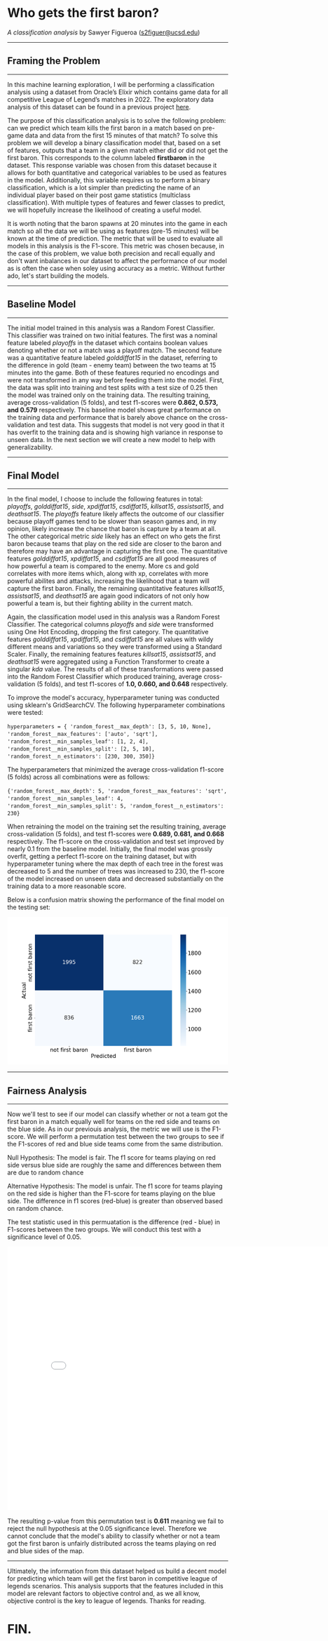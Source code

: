 # Who gets the first baron?
*A classification analysis*
by Sawyer Figueroa (s2figuer@ucsd.edu)

--------------------------------------
## Framing the Problem
--------------------------------------
In this machine learning exploration, I will be performing a classification analysis using a dataset from Oracle’s Elixir 
which contains game data for all competitive League of Legend’s matches in 2022. The exploratory data analysis of this dataset 
can be found in a previous project [here](https://sm-figueroa.github.io/LOL_champion_balance/).

The purpose of this classification analysis is to solve the following problem: can we predict which team kills the first baron in a match based on pre-game data and data from the first 15 minutes of that match? To solve this problem we will develop a binary classification model that, based on a 
set of features, outputs that a team in a given match either did or did not get the first baron. This corresponds to the column
labeled **firstbaron** in the dataset. This response variable was chosen from this dataset because it allows for both quantitative and categorical variables to be used as features in the model. Additionally, this variable requires us to perform a binary classification, which is a lot simpler than predicting the name of an individual player based on their post game statistics (multiclass classification). With multiple types of features and fewer classes to predict, we will hopefully increase the likelihood of creating a useful model. 

It is worth noting that the baron spawns at 20 minutes into the game in each match so all the data we will be using as features (pre-15 minutes) will be known at the time of prediction. The metric that will be used 
to evaluate all models in this analysis is the F1-score. This metric was chosen because, in the case of this problem, we value 
both precision and recall equally and don't want inbalances in our dataset to affect the performance of our model as is often the 
case when soley using accuracy as a metric. Without further ado, let's start building the models.

-------------------------------------
## Baseline Model
-------------------------------------
The initial model trained in this analysis was a Random Forest Classifier. This classifier was trained on two initial features.
The first was a nominal feature labeled *playoffs* in the dataset which contains boolean values denoting whether or not a match was
a playoff match. The second feature was a quantitative feature labeled *golddiffat15* in the dataset, referring to the difference 
in gold (team - enemy team) between the two teams at 15 minutes into the game. Both of these features requried no encodings and were not 
transformed in any way before feeding them into the model. First, the data was split into training and test splits with a test size 
of 0.25 then the model was trained only on the training data. The resulting training, average cross-validation (5 folds), and test 
f1-scores were **0.862, 0.573, and 0.579** respectively. This baseline model shows great performance on the training data and performance that is barely above chance on the cross-validation and test data. This suggests that model is not very good in that it has overfit to the training data and 
is showing high variance in response to unseen data. In the next section we will create a new model to help with generalizability.

-------------------------------------
## Final Model
-------------------------------------
In the final model, I choose to include the following features in total: *playoffs*, *golddiffat15*, *side*, *xpdiffat15*, *csdiffat15*, 
*killsat15*, *assistsat15*, and *deathsat15*. The *playoffs* feature likely affects the outcome of our classifier because playoff games 
tend to be slower than season games and, in my opinion, likely increase the chance that baron is capture by a team at all. The other 
categorical metric *side* likely has an effect on who gets the first baron because teams that play on the red side are closer to the 
baron and therefore may have an advantage in capturing the first one. The quantitative features *golddiffat15*, *xpdiffat15*, and *csdiffat15* 
are all good measures of how powerful a team is compared to the enemy. More cs and gold correlates with more items which, along with xp, correlates 
with more powerful abilites and attacks, increasing the likelihood that a team will capture the first baron. Finally, the remaining quantitative
features *killsat15*, *assistsat15*, and *deathsat15* are again good indicators of not only how powerful a team is, but their fighting ability 
in the current match.

Again, the classification model used in this analysis was a Random Forest Classifier. The categorical columns *playoffs* and *side* were 
transformed using One Hot Encoding, dropping the first category. The quantitative features *golddiffat15*, *xpdiffat15*, and *csdiffat15* are all values with wildy different means and variations so they were transformed using a Standard Scaler. Finally, the remaining features features *killsat15*, *assistsat15*, and *deathsat15* were aggregated using a Function Transformer to create a singular *kda* value. The results of all of these transformations were passed into the Random Forest Classifier which produced training, average cross-validation (5 folds), and test f1-scores of 
**1.0, 0.660, and 0.648** respectively.

To improve the model's accuracy, hyperparameter tuning was conducted using sklearn's GridSearchCV. The following hyperparameter combinations were 
tested:

`hyperparameters = {
                       'random_forest__max_depth': [3, 5, 10, None],
                       'random_forest__max_features': ['auto', 'sqrt'],
                       'random_forest__min_samples_leaf': [1, 2, 4],
                       'random_forest__min_samples_split': [2, 5, 10],
                       'random_forest__n_estimators': [230, 300, 350]}`
            
The hyperparameters that minimized the average cross-validation f1-score (5 folds) across all combinations were as follows:

`{'random_forest__max_depth': 5,
 'random_forest__max_features': 'sqrt',
 'random_forest__min_samples_leaf': 4,
 'random_forest__min_samples_split': 5,
 'random_forest__n_estimators': 230}`
 
When retraining the model on the training set the resulting training, average cross-validation (5 folds), and test f1-scores were **0.689, 0.681, 
and 0.668** respectively. The f1-score on the cross-validation and test set improved by nearly 0.1 from the baseline model. Initially, the final model was grossly overfit, getting a perfect f1-score on the training dataset, but with hyperparameter tuning where the max depth of each tree in the forest was decreased to 5 and the number of trees was increased to 230, the f1-score of the model increased on unseen data and decreased substantially on the training data to a more reasonable score.

Below is a confusion matrix showing the performance of the final model on the testing set:

![Confusion Matrix Not Showing](assets/confusion_matrix.png)

----------------------------------------
## Fairness Analysis
----------------------------------------
Now we'll test to see if our model can classify whether or not a team got the first baron in a match equally well for teams on the red side and 
teams on the blue side. As in our previouis analysis, the metric we will use is the F1-score. We will perform a permutation test between the two
groups to see if the F1-scores of red and blue side teams come from the same distribution.

Null Hypothesis: The model is fair. The f1 score for teams playing on red side versus blue side are roughly the same and differences between 
them are due to random chance

Alternative Hypothesis: The model is unfair. The f1 score for teams playing on the red side is higher than the F1-score for teams playing on 
the blue side. The difference in f1 scores (red-blue) is greater than observed based on random chance.

The test statistic used in this permuatation is the difference (red - blue) in F1-scores between the two groups. We will conduct this test with a 
significance level of 0.05.

<iframe src="assets/fairness_perm_test.html" width=800 height=600 frameBorder=0></iframe>

The resulting p-value from this permutation test is **0.611** meaning we fail to reject the null hypothesis at the 0.05 significance level. Therefore 
we cannot conclude that the model's ability to classify whether or not a team got the first baron is unfairly distributed across the teams playing 
on red and blue sides of the map.

----------------------------------------------

Ultimately, the information from this dataset helped us build a decent model for predicting which team will get the first baron in competitive league of legends scenarios. This analysis supports that the features included in this model are relevant factors to objective control and, as we all know, objective control is the key to league of legends. Thanks for reading.

# FIN.
